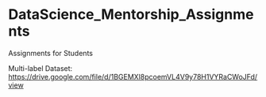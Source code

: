 # DataScience_Mentorship_Assignments
Assignments for Students

Multi-label Dataset: https://drive.google.com/file/d/1BGEMXl8pcoemVL4V9y78H1VYRaCWoJFd/view
